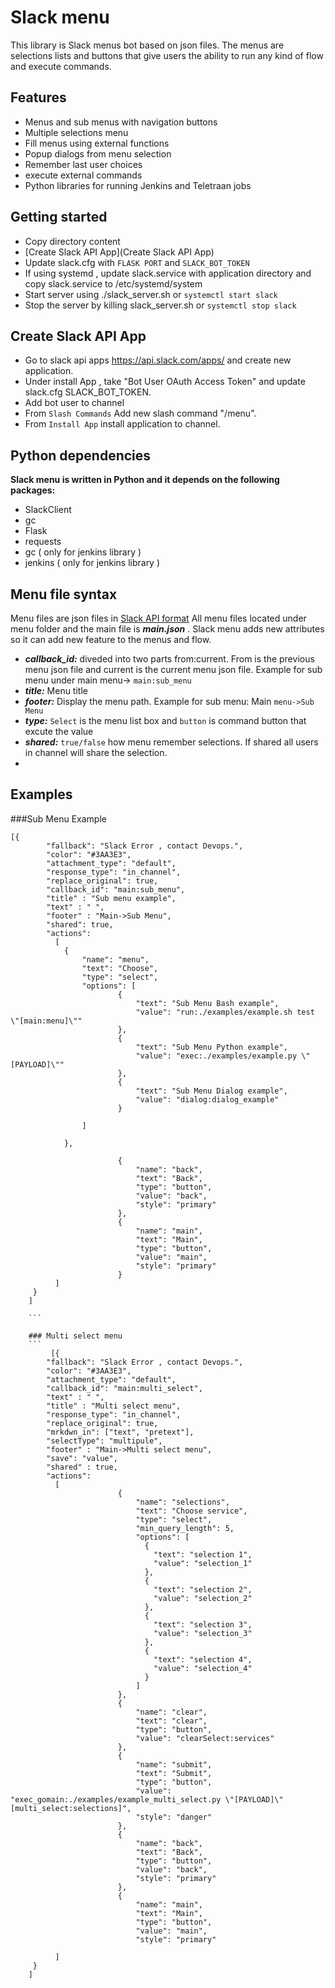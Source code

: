 # Slack menu

This library is Slack menus bot based on json files. The menus are selections lists and buttons that give users the ability to run any kind of flow and execute commands.

## Features 

- Menus and sub menus with navigation buttons  
- Multiple selections menu
- Fill menus using external functions
- Popup dialogs from menu selection
- Remember last user choices
- execute external commands
- Python libraries for running Jenkins and Teletraan jobs 

## Getting started

- Copy directory content
- [Create Slack API App](Create Slack API App)
- Update slack.cfg with ```FLASK PORT``` and ```SLACK_BOT_TOKEN```
- If using systemd , update slack.service with application directory and copy slack.service to /etc/systemd/system
- Start server using ./slack_server.sh or ```systemctl start slack```
- Stop the server by killing slack_server.sh or ```systemctl stop slack```
  
## Create Slack API App

- Go to slack api apps https://api.slack.com/apps/ and create new application.
- Under install App , take "Bot User OAuth Access Token" and update slack.cfg SLACK_BOT_TOKEN.
- Add bot user to channel
- From ```Slash Commands``` Add new slash command "/menu".
- From ```Install App``` install application to channel. 

## Python dependencies

  **Slack menu is written in Python and it depends on the following packages:**
  
- SlackClient
- gc
- Flask
- requests
- gc ( only for jenkins library )
- jenkins ( only for jenkins library )


## Menu file syntax

Menu files are json files in [Slack API format](https://api.slack.com)
All menu files located under menu folder and the main file is ***main.json*** .
Slack menu adds new attributes so it can add new feature to the menus and flow.

- ***callback_id:*** diveded into two parts from:current. From is the previous menu json file and current is the current menu json file. Example for sub menu under main menu-> ```main:sub_menu```
- ***title:*** Menu title
- ***footer:*** Display the menu path. Example for sub menu: Main ```menu->Sub Menu```
- ***type:*** ```Select``` is the menu list box and ```button``` is command button that excute the value
- ***shared:*** ```true/false``` how menu remember selections. If shared all users in channel will share the selection.
- 


## Examples

###Sub Menu Example

```
[{
        "fallback": "Slack Error , contact Devops.",
        "color": "#3AA3E3",
        "attachment_type": "default",
        "response_type": "in_channel",
        "replace_original": true,
        "callback_id": "main:sub_menu",
        "title" : "Sub menu example",
        "text" : " ",
        "footer" : "Main->Sub Menu",
        "shared": true,
        "actions":
          [
            {
                "name": "menu",
                "text": "Choose",
                "type": "select",
                "options": [
                        {
                            "text": "Sub Menu Bash example",
                            "value": "run:./examples/example.sh test \"[main:menu]\""
                        },
                        {
                            "text": "Sub Menu Python example",
                            "value": "exec:./examples/example.py \"[PAYLOAD]\""
                        },
                        {
                            "text": "Sub Menu Dialog example",
                            "value": "dialog:dialog_example"
                        }

                ]

            },

                        {
                            "name": "back",
                            "text": "Back",
                            "type": "button",
                            "value": "back",
                            "style": "primary"
                        },
                        {
                            "name": "main",
                            "text": "Main",
                            "type": "button",
                            "value": "main",
                            "style": "primary"
                        }
          ]
     }
    ]   
 
    ```
    
    ### Multi select menu
    ```
         [{
        "fallback": "Slack Error , contact Devops.",
        "color": "#3AA3E3",
        "attachment_type": "default",
        "callback_id": "main:multi_select",
        "text" : " ",
        "title" : "Multi select menu",
        "response_type": "in_channel",
        "replace_original": true,
        "mrkdwn_in": ["text", "pretext"],
        "selectType": "multipule",
        "footer" : "Main->Multi select menu",
        "save": "value",
        "shared" : true,
        "actions":
          [
                        {
                            "name": "selections",
                            "text": "Choose service",
                            "type": "select",
                            "min_query_length": 5,
                            "options": [
                              {
                                "text": "selection 1",
                                "value": "selection_1"
                              },
                              {
                                "text": "selection 2",
                                "value": "selection_2"
                              },
                              {
                                "text": "selection 3",
                                "value": "selection_3"
                              },
                              {
                                "text": "selection 4",
                                "value": "selection_4"
                              }
                            ]
                        },
                        {
                            "name": "clear",
                            "text": "clear",
                            "type": "button",
                            "value": "clearSelect:services"
                        },
                        {
                            "name": "submit",
                            "text": "Submit",
                            "type": "button",
                            "value": "exec_gomain:./examples/example_multi_select.py \"[PAYLOAD]\" [multi_select:selections]",
                            "style": "danger"
                        },
                        {
                            "name": "back",
                            "text": "Back",
                            "type": "button",
                            "value": "back",
                            "style": "primary"
                        },
                        {
                            "name": "main",
                            "text": "Main",
                            "type": "button",
                            "value": "main",
                            "style": "primary"

          ]
     }
    ]
    
```

